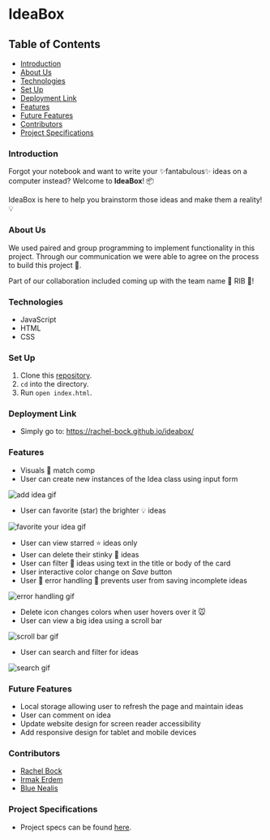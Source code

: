 # IdeaBox

## Table of Contents
- [Introduction](#introduction)
- [About Us](#about-us)
- [Technologies](#technologies)
- [Set Up](#set-up)
- [Deployment Link](#deployment-link)
- [Features](#features)
- [Future Features](#future-features)
- [Contributors](#contributors)
- [Project Specifications](#project-specifications)

### Introduction
Forgot your notebook and want to write your ✨fantabulous✨ ideas on a computer instead? Welcome to **IdeaBox**! 📦

IdeaBox is here to help you brainstorm those ideas and make them a reality! 💡

### About Us
We used paired and group programming to implement functionality in this project. Through our communication we were able to agree on the process to build this project 👏.

Part of our collaboration included coming up with the team name 🍖 RIB 🍖!

### Technologies
- JavaScript
- HTML
- CSS

### Set Up
1.  Clone this [repository](https://github.com/rachel-bock/ideabox).
2. `cd` into the directory.
3. Run `open index.html`.

### Deployment Link
- Simply go to: https://rachel-bock.github.io/ideabox/

### Features
- Visuals 🎨 match comp
- User can create new instances of the Idea class using input form

![add idea gif](https://media.giphy.com/media/yI4donnrr64x8RPexm/giphy.gif)

- User can favorite (star) the brighter 💡 ideas

![favorite your idea gif](https://media.giphy.com/media/Wgc1pe3wXvQq8CqFxU/giphy.gif)

- User can view starred ⭐️ ideas only
- User can delete their stinky 👃 ideas
- User can filter 🔎 ideas using text in the title or body of the card
- User interactive color change on _Save_ button
- User 🚫 error handling 🚫 prevents user from saving incomplete ideas

![error handling gif](https://media.giphy.com/media/gLRj0zyJJqcapOW407/giphy.gif)

- Delete icon changes colors when user hovers over it 🐭
- User can view a big idea using a scroll bar

![scroll bar gif](https://media.giphy.com/media/4E9JJuVzKHbcCYCPb7/giphy.gif)

- User can search and filter for ideas

![search gif](https://media.giphy.com/media/jBLrtb850mqcnkXFDi/giphy.gif)

### Future Features
- Local storage allowing user to refresh the page and maintain ideas
- User can comment on idea
- Update website design for screen reader accessibility
- Add responsive design for tablet and mobile devices

### Contributors
- [Rachel Bock](https://www.linkedin.com/in/rachelbock/)
- [Irmak Erdem](https://www.linkedin.com/in/irmakerdem/)
- [Blue Nealis](https://www.linkedin.com/in/blue-nealis/)

### Project Specifications
- Project specs can be found [here](https://frontend.turing.edu/projects/module-1/ideabox-group-v2.html).
